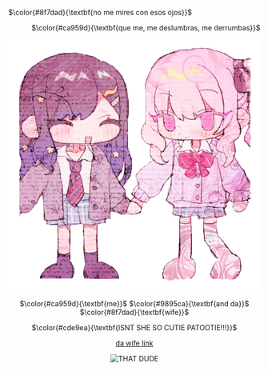 <!-- skibidi -->

$\color{#8f7dad}{\textbf{no me mires con esos ojos}}$

<p align="right">
$\color{#ca959d}{\textbf{que me, me deslumbras, me derrumbas}}$

<p align="center">
<img src="the wife.png" alt="me and wife">

<p align="center">
$\color{#ca959d}{\textbf{me}}$ $\color{#9895ca}{\textbf{and da}}$ $\color{#8f7dad}{\textbf{wife}}$

<p align="center">
$\color{#cde9ea}{\textbf{ISNT SHE SO CUTIE PATOOTIE!!!}}$ 

<div align="center">

[da wife link](https://github.com/your-reader)



<img src="that dude.jpg" alt="THAT DUDE">

<!-- end -->

